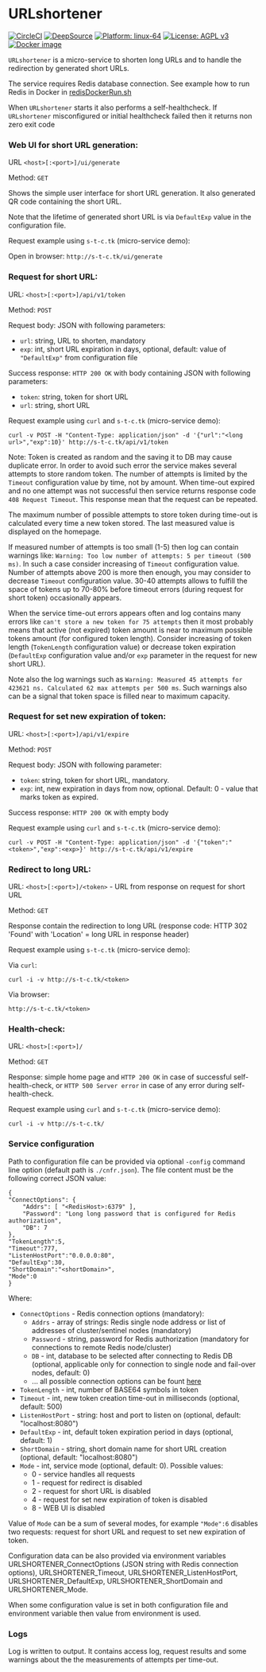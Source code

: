 # URLshortener
[![CircleCI](https://circleci.com/gh/slytomcat/URLshortener.svg?style=svg)](https://circleci.com/gh/slytomcat/URLshortener)
[![DeepSource](https://img.shields.io/badge/Deepsource-Passed-brightgreen)](https://deepsource.io/gh/slytomcat/URLshortener)
[![Platform: linux-64](https://img.shields.io/badge/Platform-linux--64-blue)]()
[![License: AGPL v3](https://img.shields.io/badge/License-AGPL%20v3-blue.svg)](https://www.gnu.org/licenses/agpl-3.0)
[![Docker image](https://img.shields.io/badge/Docker-image-blue)](https://hub.docker.com/r/slytomcat/urlshortener)

`URLshortener` is a micro-service to shorten long URLs and to handle the redirection by generated short URLs.

The service requires Redis database connection. See example how to run Redis in Docker in [redisDockerRun.sh](https://github.com/slytomcat/URLshortener/blob/master/redisDockerRun.sh)

When `URLshortener` starts it also performs a self-healthcheck. If `URLshortener` misconfigured or initial healthcheck failed then it returns non zero exit code

### Web UI for short URL generation:

URL `<host>[:<port>]/ui/generate`

Method: `GET`

Shows the simple user interface for short URL generation. It also generated QR code containing the short URL.

Note that the lifetime of generated short URL is via `DefaultExp` value in the configuration file.

Request example using `s-t-c.tk` (micro-service demo):

Open in browser: `http://s-t-c.tk/ui/generate`

### Request for short URL:

URL: `<host>[:<port>]/api/v1/token`

Method: `POST`

Request body: JSON with following parameters:

- `url`: string, URL to shorten, mandatory
- `exp`: int, short URL expiration in days, optional, default: value of `"DefaultExp"` from configuration file

Success response: `HTTP 200 OK` with body containing JSON with following parameters:

- `token`: string, token for short URL
- `url`: string, short URL

Request example using `curl` and `s-t-c.tk` (micro-service demo):

`curl -v POST -H "Content-Type: application/json" -d '{"url":"<long url>","exp":10}' http://s-t-c.tk/api/v1/token`

Note: Token is created as random and the saving it to DB may cause duplicate error. In order to avoid such error the service makes several attempts to store random token. The number of attempts is limited by the `Timeout` configuration value by time, not by amount. When time-out expired and no one attempt was not successful then service returns response code `408 Request Timeout`. This response mean that the request can be repeated.

The maximum number of possible attempts to store token during time-out is calculated every time a new token stored. The last measured value is displayed on the homepage.

If measured number of attempts is too small (1-5) then log can contain warnings like: `Warning: Too low number of attempts: 5 per timeout (500 ms)`. In such a case consider increasing of `Timeout` configuration value. Number of attempts above 200 is more then enough, you may consider to decrease `Timeout` configuration value. 30-40 attempts allows to fulfill the space of tokens up to 70-80% before timeout errors (during request for short token) occasionally appears.

When the service time-out errors appears often and log contains many errors like `can't store a new token for 75 attempts` then it most probably means that active (not expired) token amount is near to maximum possible tokens amount (for configured token length). Consider increasing of token length (`TokenLength` configuration value) or decrease token expiration (`DefaultExp` configuration value and/or `exp` parameter in the request for new short URL).

Note also the log warnings such as `Warning: Measured 45 attempts for 423621 ns. Calculated 62 max attempts per 500 ms`. Such warnings also can be a signal that token space is filled near to maximum capacity.


### Request for set new expiration of token:

URL: `<host>[:<port>]/api/v1/expire`

Method: `POST`

Request body: JSON with following parameter:

- `token`: string, token for short URL, mandatory.
- `exp`: int, new expiration in days from now, optional. Default: 0 - value that marks token as expired.

Success response: `HTTP 200 OK` with empty body

Request example using `curl` and `s-t-c.tk` (micro-service demo):

`curl -v POST -H "Content-Type: application/json" -d '{"token":"<token>","exp":<exp>}' http://s-t-c.tk/api/v1/expire`


### Redirect to long URL:
URL: `<host>[:<port>]/<token>` - URL from response on request for short URL

Method: `GET`

Response contain the redirection to long URL (response code: HTTP 302 'Found' with 'Location' = long URL in response header)

Request example using `s-t-c.tk` (micro-service demo):

Via `curl`:

`curl -i -v http://s-t-c.tk/<token>`

Via browser:

`http://s-t-c.tk/<token>`


### Health-check:
URL: `<host>[:<port>]/`

Method: `GET`

Response: simple home page and `HTTP 200 OK` in case of successful self-health-check, or `HTTP 500 Server error` in case of any error during self-health-check.

Request example using `curl` and `s-t-c.tk` (micro-service demo):

`curl -i -v http://s-t-c.tk/`


### Service configuration

Path to configuration file can be provided via optional `-config` command line option (default path is `./cnfr.json`). The file content must be the following correct JSON value:

    {
    "ConnectOptions": {
        "Addrs": [ "<RedisHost>:6379" ],
        "Password": "Long long password that is configured for Redis authorization",
        "DB": 7
    },
    "TokenLength":5,
    "Timeout":777,
    "ListenHostPort":"0.0.0.0:80",
    "DefaultExp":30,
    "ShortDomain":"<shortDomain>",
    "Mode":0
    }

Where:

- `ConnectOptions` - Redis connection options (mandatory):
    - `Addrs` - array of strings: Redis single node address or list of addresses of cluster/sentinel nodes (mandatory)
    - `Password` - string, password for Redis authorization (mandatory for connections to remote Redis node/cluster)
    - `DB` - int, database to be selected after connecting to Redis DB (optional, applicable only for connection to single node and fail-over nodes, default: 0)
    - ... all possible connection options can be fount [here](https://godoc.org/github.com/go-redis/redis#UniversalOptions)
- `TokenLength` - int, number of BASE64 symbols in token
- `Timeout` - int, new token creation time-out in milliseconds (optional, default: 500)
- `ListenHostPort` - string: host and port to listen on (optional, default: "localhost:8080")
- `DefaultExp` - int, default token expiration period in days (optional, default: 1)
- `ShortDomain` - string, short domain name for short URL creation (optional, default: "localhost:8080")
- `Mode` - int, service mode (optional, default: 0). Possible values:
    - 0 - service handles all requests
    - 1 - request for redirect is disabled
    - 2 - request for short URL is disabled
    - 4 - request for set new expiration of token is disabled
    - 8 - WEB UI is disabled

Value of `Mode` can be a sum of several modes, for example `"Mode":6` disables two requests: request for short URL and request to set new expiration of token.

Configuration data can be also provided via environment variables URLSHORTENER_ConnectOptions (JSON string with Redis connection options), URLSHORTENER_Timeout, URLSHORTENER_ListenHostPort, URLSHORTENER_DefaultExp, URLSHORTENER_ShortDomain and URLSHORTENER_Mode.

When some configuration value is set in both configuration file and environment variable then value from environment is used.


### Logs

Log is written to output. It contains access log, request results and some warnings about the the measurements of attempts per time-out. 
